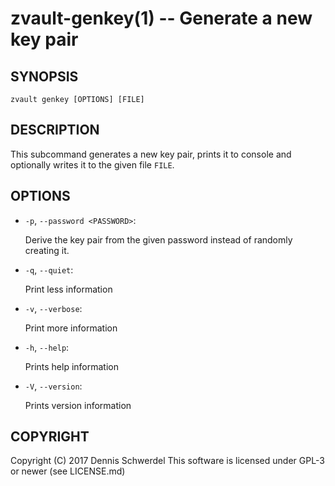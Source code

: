 zvault-genkey(1) -- Generate a new key pair
===========================================

## SYNOPSIS

`zvault genkey [OPTIONS] [FILE]`


## DESCRIPTION

This subcommand generates a new key pair, prints it to console and optionally
writes it to the given file `FILE`.


## OPTIONS

* `-p`, `--password <PASSWORD>`:

  Derive the key pair from the given password instead of randomly creating it.


* `-q`, `--quiet`:

  Print less information


* `-v`, `--verbose`:

  Print more information


* `-h`, `--help`:

  Prints help information


* `-V`, `--version`:     

  Prints version information


## COPYRIGHT

Copyright (C) 2017  Dennis Schwerdel
This software is licensed under GPL-3 or newer (see LICENSE.md)
